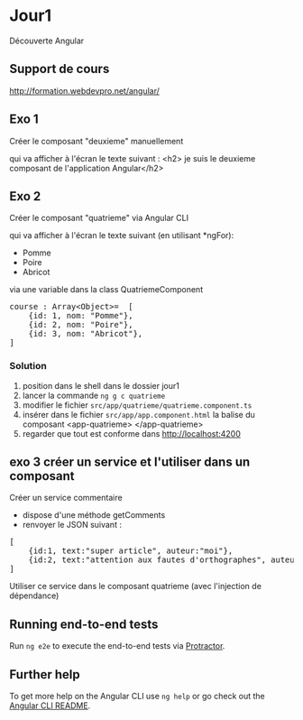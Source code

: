 # Jour1

Découverte Angular

## Support de cours

<a href="http://formation.webdevpro.net/angular/" target="_blank">http://formation.webdevpro.net/angular/</a>

## Exo 1

Créer le composant "deuxieme" manuellement

qui va afficher à l'écran le texte suivant :
&lt;h2&gt; je suis le deuxieme composant de l'application Angular&lt;/h2&gt;

## Exo 2

Créer le composant "quatrieme" via Angular CLI

qui va afficher à l'écran le texte suivant (en utilisant *ngFor):

- Pomme
- Poire
- Abricot

via une variable dans la class QuatriemeComponent
<pre>
course : Array&lt;Object&gt;=  [ 
    {id: 1, nom: "Pomme"}, 
    {id: 2, nom: "Poire"}, 
    {id: 3, nom: "Abricot"}, 
]
</pre>

### Solution

1. position dans le shell dans le dossier jour1
2. lancer la commande `ng g c quatrieme`
3. modifier le fichier `src/app/quatrieme/quatrieme.component.ts`
4. insérer dans le fichier `src/app/app.component.html` la balise du composant
 &lt;app-quatrieme&gt; &lt;/app-quatrieme&gt;
5. regarder que tout est conforme dans [http://localhost:4200](http://localhost:4200)


## exo 3 créer un service et l'utiliser dans un composant

Créer un service commentaire

- dispose d'une méthode getComments
- renvoyer le JSON suivant :
<pre>
[
	{id:1, text:"super article", auteur:"moi"},
	{id:2, text:"attention aux fautes d'orthographes", auteur:"autre"},
]
</pre> 

Utiliser ce service dans le composant quatrieme (avec l'injection de dépendance)

## Running end-to-end tests

Run `ng e2e` to execute the end-to-end tests via [Protractor](http://www.protractortest.org/).

## Further help

To get more help on the Angular CLI use `ng help` or go check out the [Angular CLI README](https://github.com/angular/angular-cli/blob/master/README.md).

